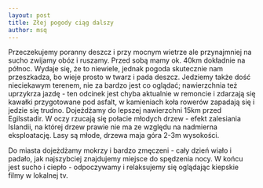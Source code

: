 ```yaml
---
layout: post
title: Złej pogody ciąg dalszy
author: msq
---
```

Przeczekujemy poranny deszcz i przy mocnym wietrze ale przynajmniej na sucho zwijamy obóz i ruszamy. Przed sobą mamy ok. 40km dokładnie na północ. Wydaje się, że to niewiele, jednak pogoda skutecznie nam przeszkadza, bo wieje prosto w twarz i pada deszcz. Jedziemy także dość nieciekawym terenem, nie za bardzo jest co oglądać; nawierzchnia też uprzykrza jazdę - ten odcinek jest chyba aktualnie w remoncie i zdarzają się kawałki przygotowane pod asfalt, w kamieniach koła rowerów zapadają się i jedzie się trudno. 
Dojeżdżamy do lepszej nawierzchni 15km przed Egilsstadir. W oczy rzucają się połacie młodych drzew - efekt zalesiania Islandii, na której drzew prawie nie ma ze względu na nadmierna eksploatację. Lasy są młode, drzewa maja góra 2-3m wysokości. 

Do miasta dojeżdżamy mokrzy i bardzo zmęczeni - cały dzień wiało i padało, jak najszybciej znajdujemy miejsce do spędzenia nocy. W końcu jest sucho i ciepło - odpoczywamy i relaksujemy się oglądając kiepskie filmy w lokalnej tv. 
